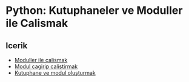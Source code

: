 # Python: Kutuphaneler ve Moduller ile Calismak

## Icerik
- [Moduller ile calismak](001-moduller-ile-calismak.py)
- [Modul cagirip calistirmak](002-001-main-project-file.py)
- [Kutuphane ve modul oluşturmak](lorem_ipsum.py)

